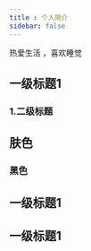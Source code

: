 ```yaml
---
title : 个人简介
sidebar: false
---
```


热爱生活  ，喜欢睡觉



## 一级标题1
### 1.二级标题
## 肤色
### 黑色
## 一级标题1
## 一级标题1